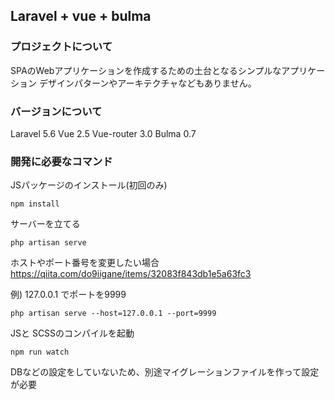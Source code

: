 
## Laravel + vue + bulma

### プロジェクトについて
SPAのWebアプリケーションを作成するための土台となるシンプルなアプリケーション
デザインパターンやアーキテクチャなどもありません。

### バージョンについて

Laravel 5.6
Vue 2.5
Vue-router 3.0
Bulma 0.7

### 開発に必要なコマンド

JSパッケージのインストール(初回のみ)
```
npm install
```

サーバーを立てる

```
php artisan serve
```

ホストやポート番号を変更したい場合
https://qiita.com/do9iigane/items/32083f843db1e5a63fc3

例) 127.0.0.1 でポートを9999
```
php artisan serve --host=127.0.0.1 --port=9999
```

JSと SCSSのコンパイルを起動
```
npm run watch
```

DBなどの設定をしていないため、別途マイグレーションファイルを作って設定が必要
